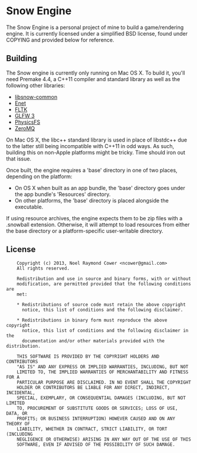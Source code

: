 Snow Engine
===============================================================================

The Snow Engine is a personal project of mine to build a game/rendering engine.
It is currently licensed under a simplified BSD license, found under COPYING 
and provided below for reference.


Building
-------------------------------------------------------------------------------

The Snow engine is currently only running on Mac OS X. To build it, you'll need
Premake 4.4, a C++11 compiler and standard library as well as the following
other libraries:

- [libsnow-common](https://github.com/nilium/libsnow-common)
- [Enet](http://enet.bespin.org)
- [FLTK](http://www.fltk.org/index.php)
- [GLFW 3](https://github.com/glfw/glfw)
- [PhysicsFS](http://icculus.org/physfs/)
- [ZeroMQ](http://www.zeromq.org)

On Mac OS X, the libc++ standard library is used in place of libstdc++ due to
the latter still being incompatible with C++11 in odd ways. As such, building
this on non-Apple platforms might be tricky. Time should iron out that issue.

Once built, the engine requires a 'base' directory in one of two places,
depending on the platform:

- On OS X when built as an app bundle, the 'base' directory goes under the app
  bundle's 'Resources' directory.
- On other platforms, the 'base' directory is placed alongside the executable.

If using resource archives, the engine expects them to be zip files with a
.snowball extension. Otherwise, it will attempt to load resources from either
the base directory or a platform-specific user-writable directory.


License
-------------------------------------------------------------------------------

        Copyright (c) 2013, Noel Raymond Cower <ncower@gmail.com>
        All rights reserved.

        Redistribution and use in source and binary forms, with or without
        modification, are permitted provided that the following conditions are
        met:

        * Redistributions of source code must retain the above copyright
          notice, this list of conditions and the following disclaimer.

        * Redistributions in binary form must reproduce the above copyright
          notice, this list of conditions and the following disclaimer in the
          documentation and/or other materials provided with the distribution.

        THIS SOFTWARE IS PROVIDED BY THE COPYRIGHT HOLDERS AND CONTRIBUTORS
        "AS IS" AND ANY EXPRESS OR IMPLIED WARRANTIES, INCLUDING, BUT NOT
        LIMITED TO, THE IMPLIED WARRANTIES OF MERCHANTABILITY AND FITNESS FOR A
        PARTICULAR PURPOSE ARE DISCLAIMED. IN NO EVENT SHALL THE COPYRIGHT
        HOLDER OR CONTRIBUTORS BE LIABLE FOR ANY DIRECT, INDIRECT, INCIDENTAL,
        SPECIAL, EXEMPLARY, OR CONSEQUENTIAL DAMAGES (INCLUDING, BUT NOT LIMITED
        TO, PROCUREMENT OF SUBSTITUTE GOODS OR SERVICES; LOSS OF USE, DATA, OR
        PROFITS; OR BUSINESS INTERRUPTION) HOWEVER CAUSED AND ON ANY THEORY OF
        LIABILITY, WHETHER IN CONTRACT, STRICT LIABILITY, OR TORT (INCLUDING
        NEGLIGENCE OR OTHERWISE) ARISING IN ANY WAY OUT OF THE USE OF THIS
        SOFTWARE, EVEN IF ADVISED OF THE POSSIBILITY OF SUCH DAMAGE.

